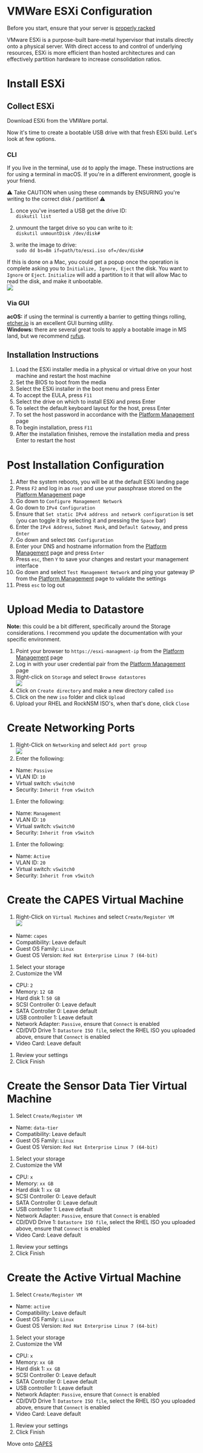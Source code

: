 # VMWare ESXi Configuration

Before you start, ensure that your server is [properly racked](../hardware-assembly.md)

VMware ESXi is a purpose-built bare-metal hypervisor that installs directly onto a physical server. With direct access to and control of underlying resources, ESXi is more efficient than hosted architectures and can effectively partition hardware to increase consolidation ratios.

# Install ESXi

## Collect ESXi

Download ESXi from the VMWare portal.

Now it's time to create a bootable USB drive with that fresh ESXi build.  Let's look at few options.   

### CLI

If you live in the terminal, use `dd` to apply the image.  These instructions are for using a terminal in macOS.  If you're in a different environment, google is your friend.  

:warning: Take CAUTION when using these commands by ENSURING you're writing to the correct disk / partition! :warning:

1. once you've inserted a USB get the drive ID:  
`diskutil list`  

2. unmount the target drive so you can write to it:  
`diskutil unmountDisk /dev/disk#`  

3. write the image to drive:  
`sudo dd bs=8m if=path/to/esxi.iso of=/dev/disk#`  

If this is done on a Mac, you could get a popup once the operation is complete asking you to `Initialize, Ignore, Eject` the disk. You want to `Ignore` or `Eject`. `Initialize` will add a partition to it that will allow Mac to read the disk, and make it unbootable.  
![](../../images/mac-initialize-ignore-eject.png)  

### Via GUI

**acOS:**  if using the terminal is currently a barrier to getting things rolling, [etcher.io](http://etcher.io) is an excellent GUI burning utility.  
**Windows:**  there are several great tools to apply a bootable image in MS land, but we recommend [rufus](https://rufus.akeo.ie/).  

## Installation Instructions

1. Load the ESXi installer media in a physical or virtual drive on your host machine and restart the host machine  
1. Set the BIOS to boot from the media  
1. Select the ESXi installer in the boot menu and press Enter  
1. To accept the EULA, press `F11`  
1. Select the drive on which to install ESXi and press Enter  
1. To select the default keyboard layout for the host, press Enter  
1. To set the host password in accordance with the [Platform Management](../platform-management.md) page  
1. To begin installation, press `F11`  
1. After the installation finishes, remove the installation media and press Enter to restart the host

# Post Installation Configuration

1. After the system reboots, you will be at the default ESXi landing page  
1. Press `F2` and log in as `root` and use your passphrase stored on the [Platform Management](../platform-management.md) page  
1. Go down to `Configure Management Network`  
1. Go down to `IPv4 Configuration`  
1. Ensure that `Set static IPv4 address and network configuration` is set (you can toggle it by selecting it and pressing the `Space` bar)  
1. Enter the `IPv4 Address`, `Subnet Mask`, and `Default Gateway`, and press `Enter`  
1. Go down and select `DNS Configuration`  
1. Enter your DNS and hostname information from the [Platform Management](../platform-management.md) page and press `Enter`  
1. Press `esc`, then `Y` to save your changes and restart your management interface  
1. Go down and select `Test Management Network` and ping your gateway IP from the [Platform Management](../platform-management.md) page to validate the settings  
1. Press `esc` to log out  

# Upload Media to Datastore
**Note:** this could be a bit different, specifically around the Storage considerations. I recommend you update the documentation with your specific environment.  

1. Point your browser to `https://esxi-managment-ip` from the [Platform Management](../platform-management.md) page  
1. Log in with your user credential pair from the [Platform Management](../platform-management.md) page  
1. Right-click on `Storage` and select `Browse datastores`  
![](../../images/esxi-browse-datastore.png)  
1. Click on `Create directory` and make a new directory called `iso`  
1. Click on the new `iso` folder and click `Upload`  
1. Upload your RHEL and RockNSM ISO's, when that's done, click `Close`  

# Create Networking Ports

1. Right-Click on `Networking` and select `Add port group`  
![](../../images/esxi-network-port-group.png)  
1. Enter the following:
  - Name: `Passive`  
  - VLAN ID: `10`  
  - Virtual switch: `vSwitch0`  
  - Security: `Inherit from vSwitch`  
1. Enter the following:
  - Name: `Management`  
  - VLAN ID: `10`  
  - Virtual switch: `vSwitch0`  
  - Security: `Inherit from vSwitch`  
1. Enter the following:
  - Name: `Active`  
  - VLAN ID: `20`  
  - Virtual switch: `vSwitch0`  
  - Security: `Inherit from vSwitch`  

# Create the CAPES Virtual Machine
1. Right-Click on `Virtual Machines` and select `Create/Register VM`  
![](../../images/esxi-create-vm.png)  
  - Name: `capes`  
  - Compatibility: Leave default  
  - Guest OS Family: `Linux`  
  - Guest OS Version: `Red Hat Enterprise Linux 7 (64-bit)`  
1. Select your storage  
1. Customize the VM  
  - CPU: `2`  
  - Memory: `12 GB`  
  - Hard disk 1: `50 GB`  
  - SCSI Controller 0: Leave default  
  - SATA Controller 0: Leave default  
  - USB controller 1:  Leave default  
  - Network Adapter: `Passive`, ensure that `Connect` is enabled  
  - CD/DVD Drive 1: `Datastore ISO file`, select the RHEL ISO you uploaded above, ensure that `Connect` is enabled  
  - Video Card:  Leave default  
1. Review your settings  
1. Click Finish  

# Create the Sensor Data Tier Virtual Machine
1. Select `Create/Register VM`  
  - Name: `data-tier`  
  - Compatibility: Leave default  
  - Guest OS Family: `Linux`  
  - Guest OS Version: `Red Hat Enterprise Linux 7 (64-bit)`  
1. Select your storage  
1. Customize the VM  
  - CPU: `x`  
  - Memory: `xx GB`  
  - Hard disk 1: `xx GB`  
  - SCSI Controller 0: Leave default  
  - SATA Controller 0: Leave default  
  - USB controller 1:  Leave default  
  - Network Adapter: `Passive`, ensure that `Connect` is enabled  
  - CD/DVD Drive 1: `Datastore ISO file`, select the RHEL ISO you uploaded above, ensure that `Connect` is enabled  
  - Video Card:  Leave default  
1. Review your settings  
1. Click Finish  

# Create the Active Virtual Machine
1. Select `Create/Register VM`  
  - Name: `active`  
  - Compatibility: Leave default  
  - Guest OS Family: `Linux`  
  - Guest OS Version: `Red Hat Enterprise Linux 7 (64-bit)`  
1. Select your storage  
1. Customize the VM  
  - CPU: `x`  
  - Memory: `xx GB`  
  - Hard disk 1: `xx GB`  
  - SCSI Controller 0: Leave default  
  - SATA Controller 0: Leave default  
  - USB controller 1:  Leave default  
  - Network Adapter: `Passive`, ensure that `Connect` is enabled  
  - CD/DVD Drive 1: `Datastore ISO file`, select the RHEL ISO you uploaded above, ensure that `Connect` is enabled  
  - Video Card:  Leave default  
1. Review your settings  
1. Click Finish  

Move onto [CAPES](../capes/README.md)
